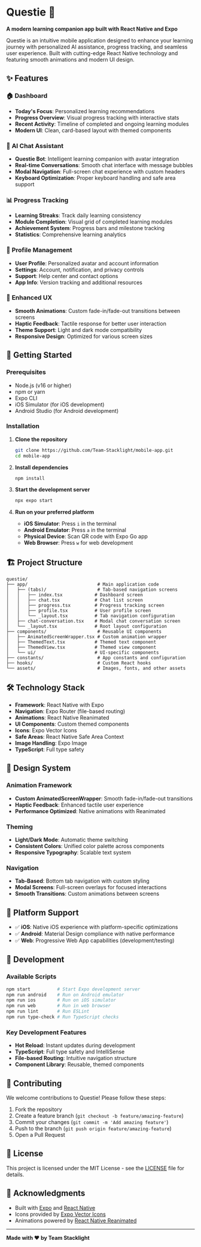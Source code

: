 # Questie 🎯

**A modern learning companion app built with React Native and Expo**

Questie is an intuitive mobile application designed to enhance your learning journey with personalized AI assistance, progress tracking, and seamless user experience. Built with cutting-edge React Native technology and featuring smooth animations and modern UI design.

## ✨ Features

### 🏠 **Dashboard**
- **Today's Focus**: Personalized learning recommendations
- **Progress Overview**: Visual progress tracking with interactive stats
- **Recent Activity**: Timeline of completed and ongoing learning modules
- **Modern UI**: Clean, card-based layout with themed components

### 💬 **AI Chat Assistant**
- **Questie Bot**: Intelligent learning companion with avatar integration
- **Real-time Conversations**: Smooth chat interface with message bubbles
- **Modal Navigation**: Full-screen chat experience with custom headers
- **Keyboard Optimization**: Proper keyboard handling and safe area support

### 📊 **Progress Tracking**
- **Learning Streaks**: Track daily learning consistency
- **Module Completion**: Visual grid of completed learning modules
- **Achievement System**: Progress bars and milestone tracking
- **Statistics**: Comprehensive learning analytics

### 👤 **Profile Management**
- **User Profile**: Personalized avatar and account information
- **Settings**: Account, notification, and privacy controls
- **Support**: Help center and contact options
- **App Info**: Version tracking and additional resources

### 🎨 **Enhanced UX**
- **Smooth Animations**: Custom fade-in/fade-out transitions between screens
- **Haptic Feedback**: Tactile response for better user interaction
- **Theme Support**: Light and dark mode compatibility
- **Responsive Design**: Optimized for various screen sizes

## 🚀 Getting Started

### Prerequisites
- Node.js (v16 or higher)
- npm or yarn
- Expo CLI
- iOS Simulator (for iOS development)
- Android Studio (for Android development)

### Installation

1. **Clone the repository**
   ```bash
   git clone https://github.com/Team-Stacklight/mobile-app.git
   cd mobile-app
   ```

2. **Install dependencies**
   ```bash
   npm install
   ```

3. **Start the development server**
   ```bash
   npx expo start
   ```

4. **Run on your preferred platform**
   - **iOS Simulator**: Press `i` in the terminal
   - **Android Emulator**: Press `a` in the terminal
   - **Physical Device**: Scan QR code with Expo Go app
   - **Web Browser**: Press `w` for web development

## 🏗️ Project Structure

```
questie/
├── app/                          # Main application code
│   ├── (tabs)/                   # Tab-based navigation screens
│   │   ├── index.tsx            # Dashboard screen
│   │   ├── chat.tsx             # Chat list screen
│   │   ├── progress.tsx         # Progress tracking screen
│   │   ├── profile.tsx          # User profile screen
│   │   └── _layout.tsx          # Tab navigation configuration
│   ├── chat-conversation.tsx    # Modal chat conversation screen
│   └── _layout.tsx              # Root layout configuration
├── components/                   # Reusable UI components
│   ├── AnimatedScreenWrapper.tsx # Custom animation wrapper
│   ├── ThemedText.tsx           # Themed text component
│   ├── ThemedView.tsx           # Themed view component
│   └── ui/                      # UI-specific components
├── constants/                    # App constants and configuration
├── hooks/                        # Custom React hooks
└── assets/                       # Images, fonts, and other assets
```

## 🛠️ Technology Stack

- **Framework**: React Native with Expo
- **Navigation**: Expo Router (file-based routing)
- **Animations**: React Native Reanimated
- **UI Components**: Custom themed components
- **Icons**: Expo Vector Icons
- **Safe Areas**: React Native Safe Area Context
- **Image Handling**: Expo Image
- **TypeScript**: Full type safety

## 🎨 Design System

### **Animation Framework**
- **Custom AnimatedScreenWrapper**: Smooth fade-in/fade-out transitions
- **Haptic Feedback**: Enhanced tactile user experience
- **Performance Optimized**: Native animations with Reanimated

### **Theming**
- **Light/Dark Mode**: Automatic theme switching
- **Consistent Colors**: Unified color palette across components
- **Responsive Typography**: Scalable text system

### **Navigation**
- **Tab-Based**: Bottom tab navigation with custom styling
- **Modal Screens**: Full-screen overlays for focused interactions
- **Smooth Transitions**: Custom animations between screens

## 📱 Platform Support

- ✅ **iOS**: Native iOS experience with platform-specific optimizations
- ✅ **Android**: Material Design compliance with native performance
- ✅ **Web**: Progressive Web App capabilities (development/testing)

## 🔧 Development

### **Available Scripts**
```bash
npm start          # Start Expo development server
npm run android    # Run on Android emulator
npm run ios        # Run on iOS simulator
npm run web        # Run in web browser
npm run lint       # Run ESLint
npm run type-check # Run TypeScript checks
```

### **Key Development Features**
- **Hot Reload**: Instant updates during development
- **TypeScript**: Full type safety and IntelliSense
- **File-based Routing**: Intuitive navigation structure
- **Component Library**: Reusable, themed components

## 🤝 Contributing

We welcome contributions to Questie! Please follow these steps:

1. Fork the repository
2. Create a feature branch (`git checkout -b feature/amazing-feature`)
3. Commit your changes (`git commit -m 'Add amazing feature'`)
4. Push to the branch (`git push origin feature/amazing-feature`)
5. Open a Pull Request

## 📄 License

This project is licensed under the MIT License - see the [LICENSE](LICENSE) file for details.

## 🙏 Acknowledgments

- Built with [Expo](https://expo.dev) and [React Native](https://reactnative.dev)
- Icons provided by [Expo Vector Icons](https://docs.expo.dev/guides/icons/)
- Animations powered by [React Native Reanimated](https://docs.swmansion.com/react-native-reanimated/)

---

**Made with ❤️ by Team Stacklight**
